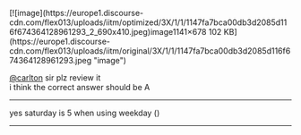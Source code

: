 [![image](https://europe1.discourse-
cdn.com/flex013/uploads/iitm/optimized/3X/1/1/1147fa7bca00db3d2085d116f674364128961293_2_690x410.jpeg)image1141×678
102 KB](https://europe1.discourse-
cdn.com/flex013/uploads/iitm/original/3X/1/1/1147fa7bca00db3d2085d116f674364128961293.jpeg
"image")

  
[@carlton](/u/carlton) sir plz review it  
i think the correct answer should be A



---

yes saturday is 5 when using weekday ()



---

